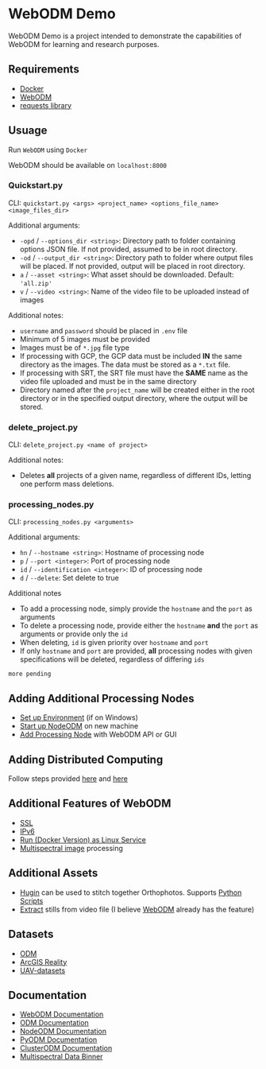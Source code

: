 # WebODM Demo
WebODM Demo is a project intended to demonstrate the capabilities of WebODM for learning and research purposes.

## Requirements
- [Docker](https://www.docker.com/products/docker-desktop/)
- [WebODM](https://github.com/OpenDroneMap/WebODM?tab=readme-ov-file#getting-started)
- [requests library](https://docs.python-requests.org/en/latest/index.html)

## Usuage

Run `WebODM` using `Docker`

WebODM should be available on `localhost:8000`

### Quickstart.py
CLI: `quickstart.py <args> <project_name> <options_file_name> <image_files_dir>`

Additional arguments:
- `-opd` / `--options_dir <string>`: Directory path to folder containing options JSON file. If not provided, assumed to be in root directory.
- `-od` / `--output_dir <string>`: Directory path to folder where output files will be placed. If not provided, output will be placed in root directory. 
- `a` / `--asset <string>`: What asset should be downloaded. Default: `'all.zip'`
- `v` / `--video <string>`: Name of the video file to be uploaded instead of images

Additional notes:
- `username` and `password` should be placed in `.env` file
- Minimum of 5 images must be provided
- Images must be of `*.jpg` file type
- If processing with GCP, the GCP data must be included **IN** the same directory as the images. The data must be stored as a `*.txt` file. 
- If processing with SRT, the SRT file must have the **SAME** name as the video file uploaded and must be in the same directory
- Directory named after the `project_name` will be created either in the root directory or in the specified output directory, where the output will be stored. 

### delete_project.py
CLI: `delete_project.py <name of project>`

Additional notes:
- Deletes **all** projects of a given name, regardless of different IDs, letting one perform mass deletions.

### processing_nodes.py
CLI: `processing_nodes.py <arguments>`

Additional arguments:
- `hn` / `--hostname <string>`: Hostname of processing node
- `p` / `--port <integer>`: Port of processing node
- `id` / `--identification <integer>`: ID of processing node
- `d` / `--delete`: Set delete to true

Additional notes
- To add a processing node, simply provide the `hostname` and the `port` as arguments
- To delete a processing node, provide either the `hostname` **and** the `port` as arguments or provide only the `id`
- When deleting, `id` is given priority over `hostname` and `port`
- If only `hostname` and `port` are provided, **all** processing nodes with given specifications will be deleted, regardless of differing `ids`

`more pending`

## Adding Additional Processing Nodes
- [Set up Environment](https://learn.microsoft.com/en-us/windows/wsl/setup/environment) (if on Windows)
- [Start up NodeODM](https://github.com/OpenDroneMap/NodeODM) on new machine
- [Add Processing Node](https://docs.webodm.org/#processing-node) with WebODM API or GUI

## Adding Distributed Computing
Follow steps provided [here](https://www.opendronemap.org/clusterodm/) and [here](https://docs.opendronemap.org/large/#distributed-split-merge)

## Additional Features of WebODM
- [SSL](https://letsencrypt.org/)
- [IPv6](https://github.com/OpenDroneMap/WebODM?tab=readme-ov-file#getting-started)
- [Run (Docker Version) as Linux Service](https://github.com/OpenDroneMap/WebODM?tab=readme-ov-file#getting-started)
- [Multispectral image](https://en.wikipedia.org/wiki/Multispectral_imaging) processing

## Additional Assets
- [Hugin](https://wiki.panotools.org/Hugin#Development) can be used to stitch together Orthophotos. Supports [Python Scripts](https://hugin.sourceforge.io/docs/manual/Hugin_Scripting_Interface.html
)
- [Extract](https://github.com/fede2cr/video2webodm) stills from video file (I believe [WebODM](https://docs.webodm.net/how-to/process-video-files/) already has the feature)

## Datasets
- [ODM](https://www.opendronemap.org/odm/datasets/)
- [ArcGIS Reality](https://www.esri.com/en-us/arcgis/products/arcgis-reality/resources/sample-drone-datasets)
- [UAV-datasets](https://github.com/qiangsun89/UAV-datasets)

## Documentation
- [WebODM Documentation](https://docs.webodm.org/)
- [ODM Documentation](https://docs.opendronemap.org/)
- [NodeODM Documentation](https://github.com/OpenDroneMap/NodeODM/blob/master/docs/index.adoc) 
- [PyODM Documentation](https://pyodm.readthedocs.io/en/latest/)
- [ClusterODM Documentation](https://github.com/OpenDroneMap/ClusterODM/tree/master)
- [Multispectral Data Binner](https://github.com/OpenDroneMap/ODM/tree/master/contrib/exif-binner)


